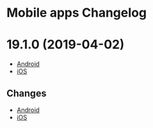 # Mobile apps Changelog

# 19.1.0 (2019-04-02)

- [Android](https://github.com/jitsi/jitsi-meet/releases/tag/android-19.1.0)
- [iOS](https://github.com/jitsi/jitsi-meet/releases/tag/ios-19.1.0)

## Changes

- [Android](https://github.com/jitsi/jitsi-meet/compare/android-19.0.0...ios-19.1.0)
- [iOS](https://github.com/jitsi/jitsi-meet/compare/ios-19.0.0...ios-19.1.0)

